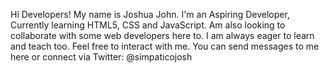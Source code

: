 Hi Developers!
My name is Joshua John. I'm an Aspiring Developer, Currently learning HTML5, CSS and JavaScript.
Am also looking to collaborate with some web developers here to.
I am always eager to learn and teach too. Feel free to interact with me.
You can send messages to me here or connect via Twitter: @simpaticojosh



